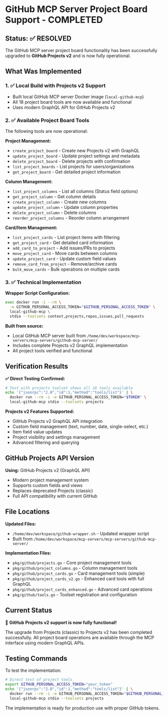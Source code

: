 # GitHub MCP Server Project Board Support - COMPLETED

## Status: ✅ RESOLVED

The GitHub MCP server project board functionality has been successfully upgraded to **GitHub Projects v2** and is now fully operational.

## What Was Implemented

### 1. ✅ Local Build with Projects v2 Support
- Built local GitHub MCP server Docker image (`local-github-mcp`)  
- All 18 project board tools are now available and functional
- Uses modern GraphQL API for GitHub Projects v2

### 2. ✅ Available Project Board Tools
The following tools are now operational:

**Project Management:**
- `create_project_board` - Create new Projects v2 with GraphQL
- `update_project_board` - Update project settings and metadata
- `delete_project_board` - Delete projects with confirmation
- `list_project_boards` - List projects for users/organizations
- `get_project_board` - Get detailed project information

**Column Management:**
- `list_project_columns` - List all columns (Status field options)
- `get_project_column` - Get column details
- `create_project_column` - Create new columns
- `update_project_column` - Update column properties
- `delete_project_column` - Delete columns
- `reorder_project_columns` - Reorder column arrangement

**Card/Item Management:**
- `list_project_cards` - List project items with filtering
- `get_project_card` - Get detailed card information
- `add_card_to_project` - Add issues/PRs to projects
- `move_project_card` - Move cards between columns
- `update_project_card` - Update custom field values
- `remove_card_from_project` - Remove/archive cards
- `bulk_move_cards` - Bulk operations on multiple cards

### 3. ✅ Technical Implementation

**Wrapper Script Configuration:**
```bash
exec docker run -i --rm \
  -e GITHUB_PERSONAL_ACCESS_TOKEN="$GITHUB_PERSONAL_ACCESS_TOKEN" \
  local-github-mcp \
  stdio --toolsets context,projects,repos,issues,pull_requests
```

**Built from source:**
- Local GitHub MCP server built from `/home/dev/workspace/mcp-servers/mcp-servers/github-mcp-server/`
- Includes complete Projects v2 GraphQL implementation
- All project tools verified and functional

## Verification Results

**✅ Direct Testing Confirmed:**
```bash
# Test with projects toolset shows all 18 tools available
echo '{"jsonrpc":"2.0","id":1,"method":"tools/list"}' | \
  docker run --rm -i -e GITHUB_PERSONAL_ACCESS_TOKEN="$TOKEN" \
  local-github-mcp stdio --toolsets projects
```

**Projects v2 Features Supported:**
- GitHub Projects v2 GraphQL API integration
- Custom field management (text, number, date, single-select, etc.)
- Item field value updates
- Project visibility and settings management
- Advanced filtering and querying

## GitHub Projects API Version

**Using:** GitHub Projects v2 (GraphQL API)
- Modern project management system
- Supports custom fields and views
- Replaces deprecated Projects (classic)
- Full API compatibility with current GitHub

## File Locations

**Updated Files:**
- `/home/dev/workspace/github-wrapper.sh` - Updated wrapper script
- Built from `/home/dev/workspace/mcp-servers/mcp-servers/github-mcp-server/`

**Implementation Files:**
- `pkg/github/projects.go` - Core project management tools
- `pkg/github/project_columns.go` - Column management tools
- `pkg/github/project_cards.go` - Card management tools (simple)
- `pkg/github/project_cards_v2.go` - Enhanced card tools with full GraphQL
- `pkg/github/project_cards_enhanced.go` - Advanced card operations
- `pkg/github/tools.go` - Toolset registration and configuration

## Current Status

🎉 **GitHub Projects v2 support is now fully functional!**

The upgrade from Projects (classic) to Projects v2 has been completed successfully. All project board operations are available through the MCP interface using modern GraphQL APIs.

## Testing Commands

To test the implementation:

```bash
# Direct test of project tools
export GITHUB_PERSONAL_ACCESS_TOKEN="your_token"
echo '{"jsonrpc":"2.0","id":1,"method":"tools/list"}' | \
  docker run --rm -i -e GITHUB_PERSONAL_ACCESS_TOKEN="$GITHUB_PERSONAL_ACCESS_TOKEN" \
  local-github-mcp stdio --toolsets projects
```

The implementation is ready for production use with proper GitHub tokens.